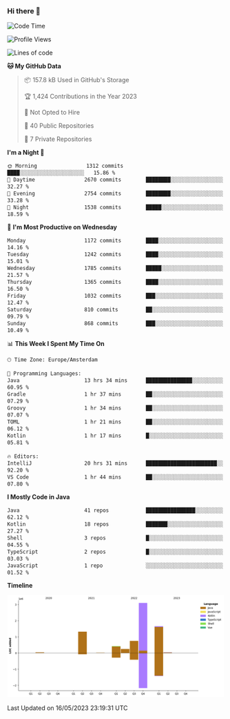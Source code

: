 ### Hi there 👋


<!--START_SECTION:waka-->
![Code Time](http://img.shields.io/badge/Code%20Time-3%2C214%20hrs%2052%20mins-blue)

![Profile Views](http://img.shields.io/badge/Profile%20Views-7-blue)

![Lines of code](https://img.shields.io/badge/From%20Hello%20World%20I%27ve%20Written-7.6%20million%20lines%20of%20code-blue)

**🐱 My GitHub Data** 

> 📦 157.8 kB Used in GitHub's Storage 
 > 
> 🏆 1,424 Contributions in the Year 2023
 > 
> 🚫 Not Opted to Hire
 > 
> 📜 40 Public Repositories 
 > 
> 🔑 7 Private Repositories 
 > 
**I'm a Night 🦉** 

```text
🌞 Morning                1312 commits        ████░░░░░░░░░░░░░░░░░░░░░   15.86 % 
🌆 Daytime                2670 commits        ████████░░░░░░░░░░░░░░░░░   32.27 % 
🌃 Evening                2754 commits        ████████░░░░░░░░░░░░░░░░░   33.28 % 
🌙 Night                  1538 commits        █████░░░░░░░░░░░░░░░░░░░░   18.59 % 
```
📅 **I'm Most Productive on Wednesday** 

```text
Monday                   1172 commits        ████░░░░░░░░░░░░░░░░░░░░░   14.16 % 
Tuesday                  1242 commits        ████░░░░░░░░░░░░░░░░░░░░░   15.01 % 
Wednesday                1785 commits        █████░░░░░░░░░░░░░░░░░░░░   21.57 % 
Thursday                 1365 commits        ████░░░░░░░░░░░░░░░░░░░░░   16.50 % 
Friday                   1032 commits        ███░░░░░░░░░░░░░░░░░░░░░░   12.47 % 
Saturday                 810 commits         ██░░░░░░░░░░░░░░░░░░░░░░░   09.79 % 
Sunday                   868 commits         ███░░░░░░░░░░░░░░░░░░░░░░   10.49 % 
```


📊 **This Week I Spent My Time On** 

```text
🕑︎ Time Zone: Europe/Amsterdam

💬 Programming Languages: 
Java                     13 hrs 34 mins      ███████████████░░░░░░░░░░   60.95 % 
Gradle                   1 hr 37 mins        ██░░░░░░░░░░░░░░░░░░░░░░░   07.29 % 
Groovy                   1 hr 34 mins        ██░░░░░░░░░░░░░░░░░░░░░░░   07.07 % 
TOML                     1 hr 21 mins        ██░░░░░░░░░░░░░░░░░░░░░░░   06.12 % 
Kotlin                   1 hr 17 mins        █░░░░░░░░░░░░░░░░░░░░░░░░   05.81 % 

🔥 Editors: 
IntelliJ                 20 hrs 31 mins      ███████████████████████░░   92.20 % 
VS Code                  1 hr 44 mins        ██░░░░░░░░░░░░░░░░░░░░░░░   07.80 % 
```

**I Mostly Code in Java** 

```text
Java                     41 repos            ████████████████░░░░░░░░░   62.12 % 
Kotlin                   18 repos            ███████░░░░░░░░░░░░░░░░░░   27.27 % 
Shell                    3 repos             █░░░░░░░░░░░░░░░░░░░░░░░░   04.55 % 
TypeScript               2 repos             █░░░░░░░░░░░░░░░░░░░░░░░░   03.03 % 
JavaScript               1 repo              ░░░░░░░░░░░░░░░░░░░░░░░░░   01.52 % 
```



**Timeline**

![Lines of Code chart](https://raw.githubusercontent.com/powercasgamer/powercasgamer/master/assets/bar_graph.png)


 Last Updated on 16/05/2023 23:19:31 UTC
<!--END_SECTION:waka-->
